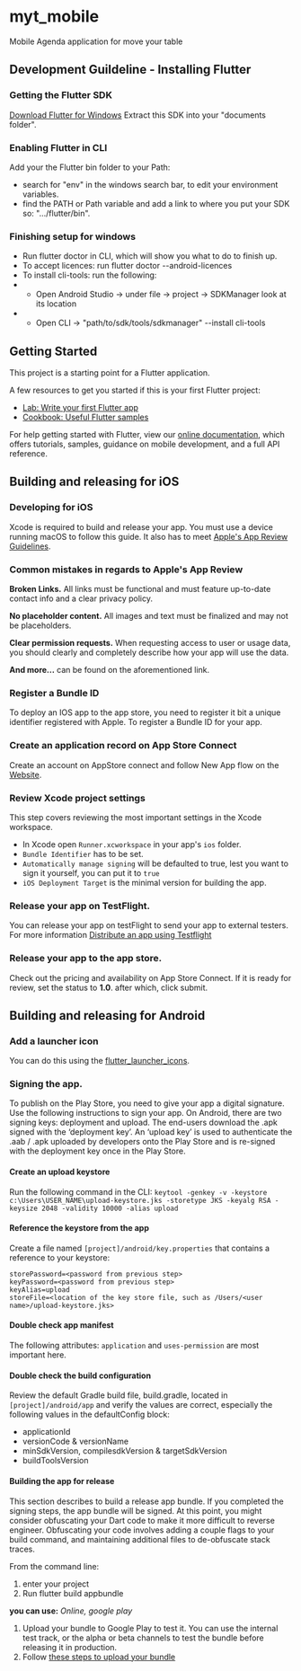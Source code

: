 # myt_mobile

Mobile Agenda application for move your table

## Development Guildeline - Installing Flutter
### Getting the Flutter SDK
[Download Flutter for Windows](https://storage.googleapis.com/flutter_infra_release/releases/stable/windows/flutter_windows_2.5.3-stable.zip)
Extract this SDK into your "documents folder".

### Enabling Flutter in CLI
Add your the Flutter bin folder to your Path:
- search for "env" in the windows search bar, to edit your environment variables.
- find the PATH or Path variable and add a link to where you put your SDK so: ".../flutter/bin".

### Finishing setup for windows
- Run flutter doctor in CLI, which will show you what to do to finish up.
- To accept licences: run flutter doctor --android-licences
- To install cli-tools: run the following: 
- - Open Android Studio -> under file -> project -> SDKManager look at its location
- - Open CLI ->  "path/to/sdk/tools/sdkmanager" --install cli-tools

## Getting Started

This project is a starting point for a Flutter application.

A few resources to get you started if this is your first Flutter project:

- [Lab: Write your first Flutter app](https://flutter.dev/docs/get-started/codelab)
- [Cookbook: Useful Flutter samples](https://flutter.dev/docs/cookbook)

For help getting started with Flutter, view our
[online documentation](https://flutter.dev/docs), which offers tutorials,
samples, guidance on mobile development, and a full API reference.

## Building and releasing for iOS
### Developing for iOS
Xcode is required to build and release your app. You must use a device running macOS to follow this guide. It also has to meet [Apple's App Review Guidelines](https://developer.apple.com/app-store/review/).

### Common mistakes in regards to Apple's App Review
**Broken Links.** All links must be functional and must feature up-to-date contact info and a clear privacy policy.

**No placeholder content.** All images and text must be finalized and may not be placeholders.

**Clear permission requests.** When requesting access to user or usage data, you should clearly and completely describe how your app will use the data.

**And more...** can be found on the aforementioned link.

### Register a Bundle ID
To deploy an IOS app to the app store, you need to register it bit a unique identifier registered with Apple. To register a Bundle ID for your app.

### Create an application record on App Store Connect
Create an account on AppStore connect and follow New App flow on the [Website](https://appstoreconnect.apple.com/).

### Review Xcode project settings
This step covers reviewing the most important settings in the Xcode workspace. 

- In Xcode open `Runner.xcworkspace` in your app's `ios` folder.
- `Bundle Identifier` has to be set.
- `Automatically manage signing` will be defaulted to true, lest you want to sign it yourself, you can put it to `true`
- `iOS Deployment Target` is the minimal version for building the app.

### Release your app on TestFlight.
You can release your app on testFlight to send your app to external testers.
For more information [Distribute an app using Testflight](https://help.apple.com/xcode/mac/current/#/dev2539d985f)

### Release your app to the app store.
Check out the pricing and availability on App Store Connect. If it is ready for review, set the status to **1.0**. after which, click submit.

## Building and releasing for Android
### Add a launcher icon
You can do this using the [flutter_launcher_icons](https://pub.dev/packages/flutter_launcher_icons).

### Signing the app.
To publish on the Play Store, you need to give your app a digital signature. Use the following instructions to sign your app. On Android, there are two signing keys: deployment and upload. The end-users download the .apk signed with the ‘deployment key’. An ‘upload key’ is used to authenticate the .aab / .apk uploaded by developers onto the Play Store and is re-signed with the deployment key once in the Play Store.

#### Create an upload keystore
Run the following command in the CLI: 
`keytool -genkey -v -keystore c:\Users\USER_NAME\upload-keystore.jks -storetype JKS -keyalg RSA -keysize 2048 -validity 10000 -alias upload`

#### Reference the keystore from the app
Create a file named `[project]/android/key.properties` that contains a reference to your keystore:
```
storePassword=<password from previous step>
keyPassword=<password from previous step>
keyAlias=upload
storeFile=<location of the key store file, such as /Users/<user name>/upload-keystore.jks>
```

#### Double check app manifest
The following attributes: `application` and `uses-permission` are most important here.

#### Double check the build configuration
Review the default Gradle build file, build.gradle, located in `[project]/android/app` and verify the values are correct, especially the following values in the defaultConfig block:
- applicationId
- versionCode & versionName
- minSdkVersion, compilesdkVersion & targetSdkVersion
- buildToolsVersion

#### Building the app for release
This section describes to build a release app bundle. If you completed the signing steps, the app bundle will be signed. At this point, you might consider obfuscating your Dart code to make it more difficult to reverse engineer. Obfuscating your code involves adding a couple flags to your build command, and maintaining additional files to de-obfuscate stack traces.

From the command line:
1. enter your project
2. Run flutter build appbundle

**you can use:**
*Online, google play*
1. Upload your bundle to Google Play to test it. You can use the internal test track, or the alpha or beta channels to test the bundle before releasing it in production.
2. Follow [these steps to upload your bundle](https://developer.android.com/studio/publish/upload-bundle)